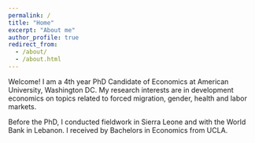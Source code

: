 ```yaml
---
permalink: /
title: "Home"
excerpt: "About me"
author_profile: true
redirect_from: 
  - /about/
  - /about.html
---
```


Welcome! I am a 4th year PhD Candidate of Economics at American University, Washington DC. My research interests are in development economics on topics related to forced migration, gender, health and labor markets. 

Before the PhD, I conducted fieldwork in Sierra Leone and with the World Bank in Lebanon. I received by Bachelors in Economics from UCLA.


